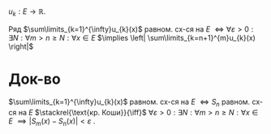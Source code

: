 $u_{k}:E\to \mathbb{R}$.

Ряд $\sum\limits_{k=1}^{\infty}u_{k}(x)$ равном. сх-ся на $E$ $\iff \forall \varepsilon>0: \exists N: \forall m>n\geq N: \forall x \in E$ $\implies \left| \sum\limits_{k=n+1}^{m}u_{k}(x) \right|$
# Док-во

$\sum\limits_{k=1}^{\infty}u_{k}(x)$ равном. сх-ся на $E$ $\iff S_{n}$ равном. сх-ся на $E$ $\stackrel{\text{кр. Коши}}{\iff}$ $\forall \varepsilon >0: \exists N: \forall m>n\geq N: \forall x \in E$ $\implies |S_{m}(x)-S_{n}(x)|<\varepsilon$ . 